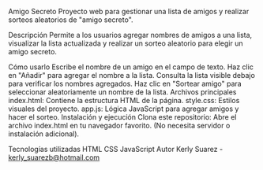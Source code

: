 Amigo Secreto
Proyecto web para gestionar una lista de amigos y realizar sorteos aleatorios de "amigo secreto".

Descripción
Permite a los usuarios agregar nombres de amigos a una lista, visualizar la lista actualizada y realizar un sorteo aleatorio para elegir un amigo secreto.

Cómo usarlo
Escribe el nombre de un amigo en el campo de texto.
Haz clic en "Añadir" para agregar el nombre a la lista.
Consulta la lista visible debajo para verificar los nombres agregados.
Haz clic en "Sortear amigo" para seleccionar aleatoriamente un nombre de la lista.
Archivos principales
index.html: Contiene la estructura HTML de la página.
style.css: Estilos visuales del proyecto.
app.js: Lógica JavaScript para agregar amigos y hacer el sorteo.
Instalación y ejecución
Clona este repositorio:
Abre el archivo index.html en tu navegador favorito.
(No necesita servidor o instalación adicional).

Tecnologías utilizadas
HTML
CSS
JavaScript
Autor
Kerly Suarez - kerly_suarezb@hotmail.com
